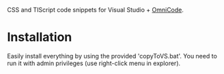 CSS and TIScript code snippets for Visual Studio + [OmniCode](http://misoftware.com.br/OmniCode).

# Installation

Easily install everything by using the provided 'copyToVS.bat'. You need to run it with admin privileges (use right-click menu in explorer).
